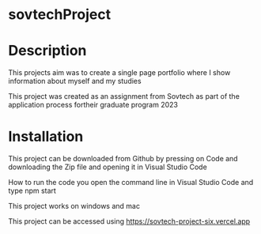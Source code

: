 # sovtechProject

# Description 

This projects aim was to create a single page portfolio where I show information about myself and my studies 

This project was created as an assignment from Sovtech as part of the application process fortheir graduate program 2023

# Installation 

This project can be downloaded from Github by pressing on Code and downloading the Zip file and opening it in Visual Studio Code 

How to run the code you open the command line in Visual Studio Code and type npm start 

This project works on windows and mac 

This project can be accessed using https://sovtech-project-six.vercel.app 

